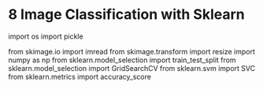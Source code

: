 # 8  Image Classification  with Sklearn

import os
import pickle

from skimage.io import imread
from skimage.transform import resize
import numpy as np
from sklearn.model_selection import train_test_split
from sklearn.model_selection import GridSearchCV
from sklearn.svm import SVC
from sklearn.metrics import accuracy_score